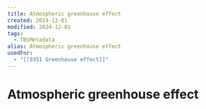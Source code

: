 ```yaml
---
title: Atmospheric greenhouse effect
created: 2024-12-01
modified: 2024-12-01
tags:
  - TBSMetadata
alias: Atmospheric greenhouse effect
usedFor:
  - "[[9351 Greenhouse effect]]"
---
```

# Atmospheric greenhouse effect
